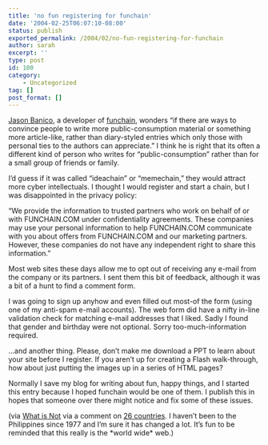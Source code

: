 ```yaml
---
title: 'no fun registering for funchain'
date: '2004-02-25T06:07:10-08:00'
status: publish
exported_permalink: /2004/02/no-fun-registering-for-funchain
author: sarah
excerpt: ''
type: post
id: 100
category:
    - Uncategorized
tag: []
post_format: []
---
```

[Jason Banico](http://blog.dynatica.com/), a developer of [funchain](www.funchain.com), wonders “if there are ways to convince people to write more public-consumption material or something more article-like, rather than diary-styled entries which only those with personal ties to the authors can appreciate.” I think he is right that its often a different kind of person who writes for “public-consumption” rather than for a small group of friends or family.

I’d guess if it was called “ideachain” or “memechain,” they would attract more cyber intellectuals. I thought I would register and start a chain, but I was disappointed in the privacy policy:

“We provide the information to trusted partners who work on behalf of or with FUNCHAIN.COM under confidentiality agreements. These companies may use your personal information to help FUNCHAIN.COM communicate with you about offers from FUNCHAIN.COM and our marketing partners. However, these companies do not have any independent right to share this information.”

Most web sites these days allow me to opt out of receiving any e-mail from the company or its partners. I sent them this bit of feedback, although it was a bit of a hunt to find a comment form.

I was going to sign up anyhow and even filled out most-of the form (using one of my anti-spam e-mail accounts). The web form did have a nifty in-line validation check for matching e-mail addresses that I liked. Sadly I found that gender and birthday were not optional. Sorry too-much-information required.

…and another thing. Please, don’t make me download a PPT to learn about your site before I register. If you aren’t up for creating a Flash walk-through, how about just putting the images up in a series of HTML pages?

Normally I save my blog for writing about fun, happy things, and I started this entry because I hoped funchain would be one of them. I publish this in hopes that someone over there might notice and fix some of these issues.

(via [What is Not](http://migs.paraz.com/wordpress/index.php?p=95) via a comment on [26 countries](https://www.ultrasaurus.com/sarahblog/archives/000115.html). I haven’t been to the Philippines since 1977 and I’m sure it has changed a lot. It’s fun to be reminded that this really is the \*world wide\* web.)